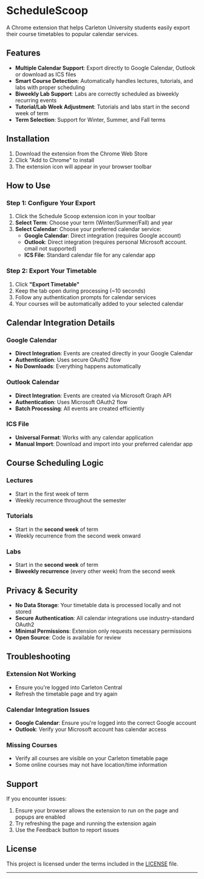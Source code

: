 # ScheduleScoop

A Chrome extension that helps Carleton University students easily export their course timetables to popular calendar services.

## Features

- **Multiple Calendar Support**: Export directly to Google Calendar, Outlook or download as ICS files
- **Smart Course Detection**: Automatically handles lectures, tutorials, and labs with proper scheduling
- **Biweekly Lab Support**: Labs are correctly scheduled as biweekly recurring events
- **Tutorial/Lab Week Adjustment**: Tutorials and labs start in the second week of term
- **Term Selection**: Support for Winter, Summer, and Fall terms

## Installation

1. Download the extension from the Chrome Web Store
2. Click "Add to Chrome" to install
3. The extension icon will appear in your browser toolbar

## How to Use

### Step 1: Configure Your Export
1. Click the Schedule Scoop extension icon in your toolbar
2. **Select Term**: Choose your term (Winter/Summer/Fall) and year
3. **Select Calendar**: Choose your preferred calendar service:
   - **Google Calendar**: Direct integration (requires Google account)
   - **Outlook**: Direct integration (requires personal Microsoft account. cmail not supported)
   - **ICS File**: Standard calendar file for any calendar app

### Step 2: Export Your Timetable
1. Click **"Export Timetable"**
2. Keep the tab open during processing (~10 seconds)
3. Follow any authentication prompts for calendar services
4. Your courses will be automatically added to your selected calendar

## Calendar Integration Details

### Google Calendar
- **Direct Integration**: Events are created directly in your Google Calendar
- **Authentication**: Uses secure OAuth2 flow
- **No Downloads**: Everything happens automatically

### Outlook Calendar
- **Direct Integration**: Events are created via Microsoft Graph API
- **Authentication**: Uses Microsoft OAuth2 flow
- **Batch Processing**: All events are created efficiently

### ICS File
- **Universal Format**: Works with any calendar application
- **Manual Import**: Download and import into your preferred calendar app

## Course Scheduling Logic

### Lectures
- Start in the first week of term
- Weekly recurrence throughout the semester

### Tutorials
- Start in the **second week** of term
- Weekly recurrence from the second week onward

### Labs
- Start in the **second week** of term
- **Biweekly recurrence** (every other week) from the second week

## Privacy & Security

- **No Data Storage**: Your timetable data is processed locally and not stored
- **Secure Authentication**: All calendar integrations use industry-standard OAuth2
- **Minimal Permissions**: Extension only requests necessary permissions
- **Open Source**: Code is available for review

## Troubleshooting

### Extension Not Working
- Ensure you're logged into Carleton Central
- Refresh the timetable page and try again

### Calendar Integration Issues
- **Google Calendar**: Ensure you're logged into the correct Google account
- **Outlook**: Verify your Microsoft account has calendar access

### Missing Courses
- Verify all courses are visible on your Carleton timetable page
- Some online courses may not have location/time information

##  Support

If you encounter issues:
1. Ensure your browser allows the extension to run on the page and popups are enabled
2. Try refreshing the page and running the extension again
3. Use the Feedback button to report issues

## License

This project is licensed under the terms included in the [LICENSE](LICENSE) file.

---